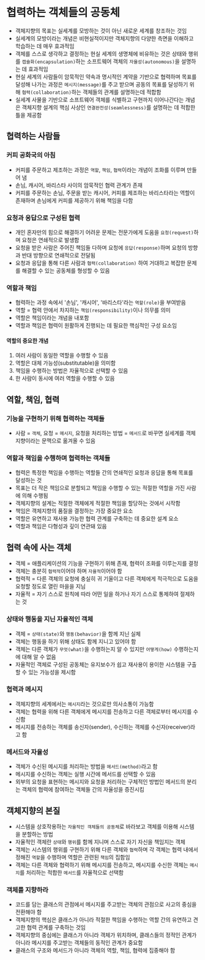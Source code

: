 # 협력하는 객체들의 공동체
- 객체지향의 목표는 실세계를 모방하는 것이 아닌 새로운 세계를 창조하는 것임
- 실세계의 모방이라는 개념은 비현실적이지만 객체지향의 다양한 측면을 이해하고 학습하는 데 매우 효과적임
- 객체를 스스로 생각하고 결정하는 현실 세계의 생명체에 비유하는 것은 상태와 행위를 `캡슐화(encapsulation)`하는 소프트웨어 객체의 `자율성(autonomous)`을 설명하는 데 효과적임
- 현실 세계의 사람들이 암묵적인 약속과 명시적인 계약을 기반으로 협력하며 목표를 달성해 나가는 과정은 `메시지(message)`를 주고 받으며 공동의 목표를 달성하기 위해 `협력(collaboration)`하는 객체들의 관계를 설명하는데 적합함
- 실세계 사물을 기반으로 소프트웨어 객체를 식별하고 구현까지 이어나간다는 개념은 객체지향 설계의 핵심 사상인 `연결완전성(seamlessness)`를 설명하는 데 적합한 틀을 제공함

## 협력하는 사람들
### 커피 공화국의 아침
- 커피를 주문하고 제조하는 과정은 `역할`, `책임`, `협력`이라는 개념이 조화를 이루며 만들어 냄
- 손님, 캐시어, 바리스타 사이의 암묵적인 협력 관계가 존재
- 커피를 주문하는 손님, 주문을 받는 캐시어, 커피를 제조하는 바리스타라는 역할이 존재하며 손님에게 커피를 제공하기 위해 책임을 다함

### 요청과 응답으로 구성된 협력
- 개인 혼자만의 힘으로 해결하기 어려운 문제는 전문가에게 도움을 `요청(request)`하며 요청은 연쇄적으로 발생함
- 요청을 받은 사람은 주어진 책임들 다하며 요청에 `응답(response)`하며 요청의 방향과 반대 방향으로 연쇄적으로 전달됨
- 요청과 응답을 통해 다른 사람과 `협력(collaboration)` 하여 거대하고 복잡한 문제를 해결할 수 있는 공동체를 형성할 수 있음

### 역할과 책임
- 협력하는 과정 속에서 '손님', '캐시어', '바리스타'라는 `역할(role)`을 부여받음
- 역할 = 협력 안에서 차지하는 `책임(responsibility)`이나 의무를 의미
- 역할은 책임이라는 개념을 내포함
- 역할과 책임은 협력이 원활하게 진행되는 데 필요한 핵심적인 구성 요소임

#### 역할의 중요한 개념
1. 여러 사람이 동일한 역할을 수행할 수 있음
2. 역할은 대체 가능성(substitutable)을 의미함
3. 책임을 수행하는 방법은 자율적으로 선택할 수 있음
4. 한 사람이 동시에 여러 역할을 수행할 수 있음

## 역할, 책임, 협력
### 기능을 구현하기 위해 협력하는 객체들
- 사람 = `객체`, 요청 = `메시지`, 요청을 처리하는 방법 = `메서드`로 바꾸면 실세계를 객체지향이라는 문맥으로 옮겨올 수 있음

### 역할과 책임을 수행하며 협력하는 객체들
- 협력은 특정한 책임을 수행하는 역할들 간의 연쇄적인 요청과 응답을 통해 목표를 달성하는 것
- 목표는 더 작은 책임으로 분할되고 책임을 수행할 수 있는 적절한 역할을 가진 사람에 의해 수행됨
- 객체지향의 설계는 적절한 객체에게 적절한 책임을 할당하는 것에서 시작함
- 책임은 객체지향의 품질을 결정하는 가장 중요한 요소
- 역할은 유연하고 재사용 가능한 협력 관계를 구축하는 데 중요한 설계 요소
- 역할과 책임은 다형성과 깊이 연관돼 있음

## 협력 속에 사는 객체
- 객체 = 애플리케이션의 기능을 구현하기 위해 존재, 협력이 조화를 이루는지를 결정
- 객체는 충분히 `협력적`이어야 하며 `자율적`이어야 함
- 협력적 = 다른 객체의 요청에 충실히 귀 기울이고 다른 객체에게 적극적으로 도움을 요청할 정도로 열린 마을을 지님
- 자율적 = 자기 스스로 원칙에 따라 어떤 일을 하거나 자기 스스로 통제하여 절제하는 것

### 상태와 행동을 지닌 자율적인 객체
- 객체 = `상태(state)`와 `행동(behavior)`을 함께 지닌 실체
- 객체는 행동을 하기 위해 상태도 함께 지니고 있어야 함
- 객체는 다른 객체가 `무엇(what)`을 수행하는지 알 수 있지만 `어떻게(how)` 수행하는지에 대해 알 수 없음
- 자율적인 객체로 구성된 공동체는 유지보수가 쉽고 재사용이 용이한 시스템을 구출할 수 있는 가능성을 제시함

### 협력과 메시지
- 객체지향의 세계에서는 `메시지`라는 것으로만 의사소통이 가능함
- 객체는 협력을 위해 다른 객체에게 메시지를 전송하고 다른 객체로부터 메시지를 수신함
- 메시지를 전송하는 객체를 송신자(sender), 수신하는 객체를 수신자(receiver)라고 함

### 메서드와 자율성
- 객체가 수신된 메시지를 처리하는 방법을 `메서드(method)`라고 함
- 메시지를 수신하는 객체는 실행 시간에 메서드를 선택할 수 있음
- 외부의 요청을 표현하는 메시지와 요청을 처리하는 구체적인 방법인 메서드의 분리는 객체의 협력에 참여하는 객체들 간의 자율성을 증진시킴

## 객체지향의 본질
- 시스템을 상호작용하는 `자율적인 객체들의 공동체`로 바라보고 객체를 이용해 시스템을 분할하는 방법
- 자율적인 객체란 `상태`와 `행위`를 함께 지니며 스스로 자기 자신을 책임지는 객체
- 객체는 시스템의 행위를 구현하기 위해 다른 객체와 `협력`하며 각 객체는 협력 내에서 정해진 `역할`을 수행하며 역할은 관련된 `책임`의 집함임
- 객체는 다른 객체와 협력하기 위해 메시지를 전송하고, 메시지를 수신한 객체는 `메시지`를 처리하는 적합한 `메서드`를 자율적으로 선택함

### 객체를 지향하라
- 코드를 담는 클래스의 관점에서 메시지를 주고받는 객체의 관점으로 사고의 중심을 전환해야 함
- 객체지향의 핵심은 클래스가 아니라 적절한 책임을 수행하는 역할 간의 유연하고 견고한 협력 관계를 구축하는 것임
- 객체지향의 중심에는 클래스가 아니라 객체가 위치하며, 클래스들의 정적인 관계가 아니라 메시지를 주고받는 객체들의 동적인 관계가 중요함
- 클래스의 구조와 메서드가 아니라 객체의 역할, 책임, 협력에 집중해야 함